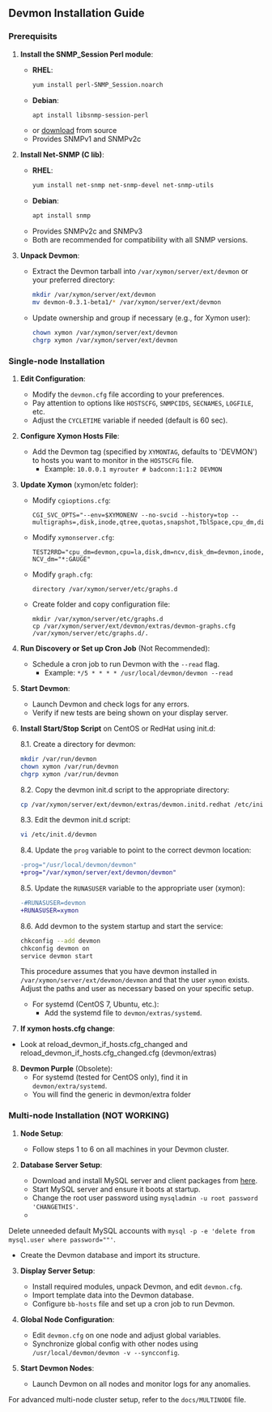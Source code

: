 <!DOCTYPE markdown>
## Devmon Installation Guide

### Prerequisits
1. **Install the SNMP_Session Perl module**:
   - **RHEL**:
     ```bash
     yum install perl-SNMP_Session.noarch
     ```
   - **Debian**:
     ```bash
     apt install libsnmp-session-perl
     ```
   - or [download](https://github.com/sleinen/snmp-session) from source
   - Provides SNMPv1 and SNMPv2c

2. **Install Net-SNMP (C lib)**:
   - **RHEL**:
     ```bash
     yum install net-snmp net-snmp-devel net-snmp-utils
     ```
   - **Debian**:
     ```bash
     apt install snmp
     ```
   - Provides SNMPv2c and SNMPv3
   - Both are recommended for compatibility with all SNMP versions.

3. **Unpack Devmon**:
   - Extract the Devmon tarball into `/var/xymon/server/ext/devmon` or your preferred directory:
     ```bash
     mkdir /var/xymon/server/ext/devmon
     mv devmon-0.3.1-beta1/* /var/xymon/server/ext/devmon
     ```
   - Update ownership and group if necessary (e.g., for Xymon user):
     ```bash
     chown xymon /var/xymon/server/ext/devmon
     chgrp xymon /var/xymon/server/ext/devmon
     ```

### Single-node Installation

1. **Edit Configuration**:
   - Modify the `devmon.cfg` file according to your preferences.
   - Pay attention to options like `HOSTSCFG`, `SNMPCIDS`, `SECNAMES`, `LOGFILE`, etc.
   - Adjust the `CYCLETIME` variable if needed (default is 60 sec).

2. **Configure Xymon Hosts File**:
   - Add the Devmon tag (specified by `XYMONTAG`, defaults to 'DEVMON') to hosts you want to monitor in the `HOSTSCFG` file.
     - Example: `10.0.0.1 myrouter # badconn:1:1:2 DEVMON`

3. **Update Xymon** (xymon/etc folder):

   - Modify `cgioptions.cfg`:
     ```
     CGI_SVC_OPTS="--env=$XYMONENV --no-svcid --history=top --multigraphs=,disk,inode,qtree,quotas,snapshot,TblSpace,cpu_dm,disk_dm,mem_dm,if_col,if_dsc,if_err,if_load,fans,temp"
     ```

   - Modify `xymonserver.cfg`:
     ```
     TEST2RRD="cpu_dm=devmon,cpu=la,disk,dm=ncv,disk_dm=devmon,inode,qtree,memory,mem_dm=devmon,$PINGCOLUMN=tcp,http=tcp,dns=tcp,dig=tcp,time=ntpstat,vmstat,iostat,netstat,temperature,apache,bind,sendmail,mailq,nmailq=mailq,socks,bea,iishealth,citrix,bbgen,bbtest,bbproxy,hobbitd,files,procs=processes,ports,clock,lines,deltalines,ops,stats,cifs,JVM,JMS,HitCache,Session,JDBCConn,ExecQueue,JTA,TblSpace,RollBack,MemReq,InvObj,snapmirr,snaplist,snapshot,cpul=devmon,if_col=devmon,if_dsc=devmon,if_err=devmon,if_load=devmon,temp=devmon,paging,mdc,mdchitpct,cics,dsa,getvis,maxuser,nparts,xymongen,xymonnet,xymonproxy,xymond"
     NCV_dm="*:GAUGE"
     ```

   - Modify `graph.cfg`:
     ```
     directory /var/xymon/server/etc/graphs.d
     ```

   - Create folder and copy configuration file:
     ```
     mkdir /var/xymon/server/etc/graphs.d
     cp /var/xymon/server/ext/devmon/extras/devmon-graphs.cfg /var/xymon/server/etc/graphs.d/.
     ```

4. **Run Discovery or Set up Cron Job** (Not Recommended):
   - Schedule a cron job to run Devmon with the `--read` flag.
     - Example: `*/5 * * * * /usr/local/devmon/devmon --read`

5. **Start Devmon**:
   - Launch Devmon and check logs for any errors.
   - Verify if new tests are being shown on your display server.

6. **Install Start/Stop Script** on CentOS or RedHat using init.d:

    8.1. Create a directory for devmon:

    ```bash
    mkdir /var/run/devmon
    chown xymon /var/run/devmon
    chgrp xymon /var/run/devmon
    ```

    8.2. Copy the devmon init.d script to the appropriate directory:

    ```bash
    cp /var/xymon/server/ext/devmon/extras/devmon.initd.redhat /etc/init.d/devmon
    ```

    8.3. Edit the devmon init.d script:

    ```bash
    vi /etc/init.d/devmon
    ```

    8.4. Update the `prog` variable to point to the correct devmon location:

    ```diff
    -prog="/usr/local/devmon/devmon"
    +prog="/var/xymon/server/ext/devmon/devmon"
    ```

    8.5. Update the `RUNASUSER` variable to the appropriate user (xymon):

    ```diff
    -#RUNASUSER=devmon
    +RUNASUSER=xymon
    ```

    8.6. Add devmon to the system startup and start the service:

    ```bash
    chkconfig --add devmon
    chkconfig devmon on
    service devmon start
    ```

    This procedure assumes that you have devmon installed in `/var/xymon/server/ext/devmon/devmon` and that the user `xymon` exists. Adjust the paths and user as necessary based on your specific setup.

   - For systemd (CentOS 7, Ubuntu, etc.):
     - Add the systemd file to `devmon/extras/systemd`.

7. **If xymon hosts.cfg change**:
  - Look at reload_devmon_if_hosts.cfg_changed and reload_devmon_if_hosts.cfg_changed.cfg (devmon/extras)

8. **Devmon Purple** (Obsolete):
   - For systemd (tested for CentOS only), find it in `devmon/extra/systemd`.
   - You will find the generic in devmon/extra folder 

### Multi-node Installation (NOT WORKING)

1. **Node Setup**:
   - Follow steps 1 to 6 on all machines in your Devmon cluster.

2. **Database Server Setup**:
   - Download and install MySQL server and client packages from [here](http://dev.mysql.com/downloads/).
   - Start MySQL server and ensure it boots at startup.
   - Change the root user password using `mysqladmin -u root password 'CHANGETHIS'`.
   -

 Delete unneeded default MySQL accounts with `mysql -p -e 'delete from mysql.user where password=""'`.
   - Create the Devmon database and import its structure.

3. **Display Server Setup**:
   - Install required modules, unpack Devmon, and edit `devmon.cfg`.
   - Import template data into the Devmon database.
   - Configure `bb-hosts` file and set up a cron job to run Devmon.
  
4. **Global Node Configuration**:
   - Edit `devmon.cfg` on one node and adjust global variables.
   - Synchronize global config with other nodes using `/usr/local/devmon/devmon -v --syncconfig`.
  
5. **Start Devmon Nodes**:
   - Launch Devmon on all nodes and monitor logs for any anomalies.

For advanced multi-node cluster setup, refer to the `docs/MULTINODE` file.
```
